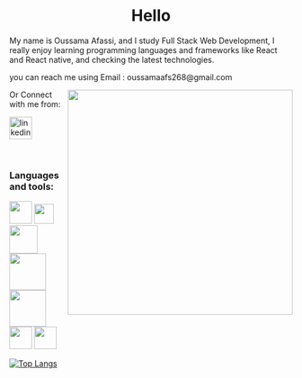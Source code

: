 
<!--
**Oussama268/Oussama268** is a ✨ _special_ ✨ repository because its `README.md` (this file) appears on your GitHub profile.

Here are some ideas to get you started:

- 🔭 I’m currently working on ...
- 🌱 I’m currently learning ...
- 👯 I’m looking to collaborate on ...
- 🤔 I’m looking for help with ...
- 💬 Ask me about ...
- 📫 How to reach me: ...
- 😄 Pronouns: ...
- ⚡ Fun fact: ...
-->

<h1 align="center">Hello</h1>


<p>My name is Oussama Afassi, and I study Full Stack Web Development, I really enjoy learning programming languages and frameworks like React and React native, and checking the latest technologies. </p>
<p>you can reach me using Email : oussamaafs268@gmail.com</p>

<img width="400px" align="right" src="https://user-images.githubusercontent.com/74038190/212749447-bfb7e725-6987-49d9-ae85-2015e3e7cc41.gif">


<p>Or Connect with me from:</p>



<p>
  <a href="https://www.linkedin.com/in/oussama-afassi-9428a1285" rel="nofollow noreferrer">
    <img width="40px" src="https://cdn-icons-png.flaticon.com/512/174/174857.png" alt="linkedin">
  </a> 
</p>
<br>





<h3 font-weight="bolder">Languages and tools:</h3>

<span><img width="40px" src="https://upload.wikimedia.org/wikipedia/commons/thumb/6/6a/JavaScript-logo.png/768px-JavaScript-logo.png" ></span>
<span><img width="35px" src="https://upload.wikimedia.org/wikipedia/commons/thumb/d/d5/CSS3_logo_and_wordmark.svg/1452px-CSS3_logo_and_wordmark.svg.png" ></span>
<span><img width="50px" src="https://upload.wikimedia.org/wikipedia/commons/thumb/6/61/HTML5_logo_and_wordmark.svg/2048px-HTML5_logo_and_wordmark.svg.png" ></span>
<span><img width="65px" src="https://upload.wikimedia.org/wikipedia/commons/thumb/2/27/PHP-logo.svg/2560px-PHP-logo.svg.png" ></span>
<span><img width="65px" src="https://upload.wikimedia.org/wikipedia/fr/thumb/6/62/MySQL.svg/1200px-MySQL.svg.png" ></span>
<span><img width="40px" src="https://upload.wikimedia.org/wikipedia/commons/thumb/3/3f/Git_icon.svg/800px-Git_icon.svg.png" ></span>
<span><img width="40px" src="https://upload.wikimedia.org/wikipedia/commons/thumb/c/c3/Python-logo-notext.svg/701px-Python-logo-notext.svg.png" ></span>



[![Top Langs](https://github-readme-stats.vercel.app/api/top-langs/?username=anuraghazra&layout=donut)](https://github.com/anuraghazra/github-readme-stats)

